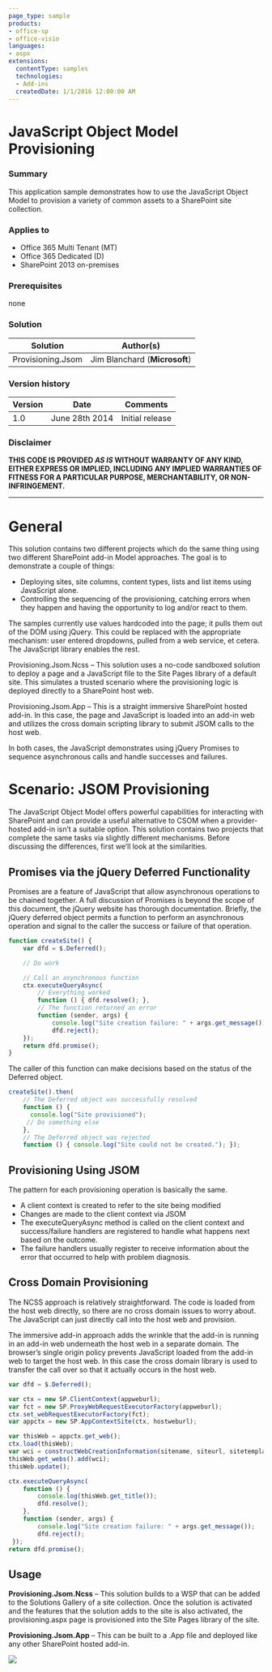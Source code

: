 ```yaml
---
page_type: sample
products:
- office-sp
- office-visio
languages:
- aspx
extensions:
  contentType: samples
  technologies:
  - Add-ins
  createdDate: 1/1/2016 12:00:00 AM
---
```

# JavaScript Object Model Provisioning #

### Summary ###
This application sample demonstrates how to use the JavaScript Object Model to provision a variety of common assets to a SharePoint site collection.

### Applies to ###
-  Office 365 Multi Tenant (MT)
-  Office 365 Dedicated (D)
-  SharePoint 2013 on-premises

### Prerequisites ###
none

### Solution ###
Solution | Author(s)
---------|----------
Provisioning.Jsom | Jim Blanchard (**Microsoft**)

### Version history ###
Version  | Date | Comments
---------| -----| --------
1.0  | June 28th 2014 | Initial release

### Disclaimer ###
**THIS CODE IS PROVIDED *AS IS* WITHOUT WARRANTY OF ANY KIND, EITHER EXPRESS OR IMPLIED, INCLUDING ANY IMPLIED WARRANTIES OF FITNESS FOR A PARTICULAR PURPOSE, MERCHANTABILITY, OR NON-INFRINGEMENT.**


----------

# General #
This solution contains two different projects which do the same thing using two different SharePoint add-in Model approaches. The goal is to demonstrate a couple of things:
- Deploying sites, site columns, content types, lists and list items using JavaScript alone.
- Controlling the sequencing of the provisioning, catching errors when they happen and having the opportunity to log and/or react to them.

The samples currently use values hardcoded into the page; it pulls them out of the DOM using jQuery. This could be replaced with the appropriate mechanism: user entered dropdowns, pulled from a web service, et cetera. The JavaScript library enables the rest. 

Provisioning.Jsom.Ncss – This solution uses a no-code sandboxed solution to deploy a page and a JavaScript file to the Site Pages library of a default site. This simulates a trusted scenario where the provisioning logic is deployed directly to a SharePoint host web.

Provisioning.Jsom.App – This is a straight immersive SharePoint hosted add-in. In this case, the page and JavaScript is loaded into an add-in web and utilizes the cross domain scripting library to submit JSOM calls to the host web.

In both cases, the JavaScript demonstrates using jQuery Promises to sequence asynchronous calls and handle successes and failures.


# Scenario: JSOM Provisioning #
The JavaScript Object Model offers powerful capabilities for interacting with SharePoint and can provide a useful alternative to CSOM when a provider-hosted add-in isn’t a suitable option. This solution contains two projects that complete the same tasks via slightly different mechanisms. Before discussing the differences, first we’ll look at the similarities.

## Promises via the jQuery Deferred Functionality ##

Promises are a feature of JavaScript that allow asynchronous operations to be chained together. A full discussion of Promises is beyond the scope of this document, the jQuery website has thorough documentation. Briefly, the jQuery deferred object permits a function to perform an asynchronous operation and signal to the caller the success or failure of that operation.

```JavaScript
function createSite() {
	var dfd = $.Deferred();

	// Do work

	// Call an asynchronous function
	ctx.executeQueryAsync(
    	// Everything worked
        function () { dfd.resolve(); }, 
	    // The function returned an error
	    function (sender, args) {
	        console.log("Site creation failure: " + args.get_message());
	        dfd.reject();
	});
	return dfd.promise();
}
```

The caller of this function can make decisions based on the status of the Deferred object.

```JavaScript
createSite().then(
	// The Deferred object was successfully resolved
	function () {
  	  console.log("Site provisioned");
   	 // Do something else
	},
	// The Deferred object was rejected
	function () { console.log("Site could not be created."); });
```
 
## Provisioning Using JSOM ##

The pattern for each provisioning operation is basically the same. 
- A client context is created to refer to the site being modified
- Changes are made to the client context via JSOM
- The executeQueryAsync method is called on the client context and success/failure handlers are registered to handle what happens next based on the outcome.
- The failure handlers usually register to receive information about the error that occurred to help with problem diagnosis.

## Cross Domain Provisioning ##
The NCSS approach is relatively straightforward. The code is loaded from the host web directly, so there are no cross domain issues to worry about. The JavaScript can just directly call into the host web and provision.

The immersive add-in approach adds the wrinkle that the add-in is running in an add-in web underneath the host web in a separate domain. The browser’s single origin policy prevents JavaScript loaded from the add-in web to target the host web. In this case the cross domain library is used to transfer the call over so that it actually occurs in the host web.

```JavaScript
var dfd = $.Deferred();

var ctx = new SP.ClientContext(appweburl);
var fct = new SP.ProxyWebRequestExecutorFactory(appweburl);
ctx.set_webRequestExecutorFactory(fct);
var appctx = new SP.AppContextSite(ctx, hostweburl);

var thisWeb = appctx.get_web();
ctx.load(thisWeb);
var wci = constructWebCreationInformation(sitename, siteurl, sitetemplate)
thisWeb.get_webs().add(wci);
thisWeb.update();

ctx.executeQueryAsync(
    function () {
        console.log(thisWeb.get_title());
        dfd.resolve();
    },
    function (sender, args) {
        console.log("Site creation failure: " + args.get_message());
        dfd.reject();
 });
return dfd.promise();
```

## Usage ##
**Provisioning.Jsom.Ncss** – This solution builds to a WSP that can be added to the Solutions Gallery of a site collection. Once the solution is activated and the features that the solution adds to the site is also activated, the provisioning.aspx page is provisioned into the Site Pages library of the site.

**Provisioning.Jsom.App** – This can be built to a .App file and deployed like any other SharePoint hosted add-in.


<img src="https://telemetry.sharepointpnp.com/pnp/samples/Provisioning.Jsom" />